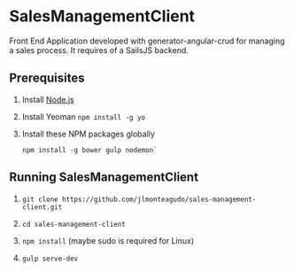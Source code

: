 # SalesManagementClient

Front End Application developed with generator-angular-crud for managing a sales process. It requires of a SailsJS backend.

## Prerequisites

1. Install [Node.js](http://nodejs.org)

2. Install Yeoman `npm install -g yo`

3. Install these NPM packages globally

    ```
    npm install -g bower gulp nodemon`
    ```

## Running SalesManagementClient

1. `git clone https://github.com/jlmonteagudo/sales-management-client.git`

2. `cd sales-management-client`

3. `npm install` (maybe sudo is required for Linux)

4. `gulp serve-dev`
